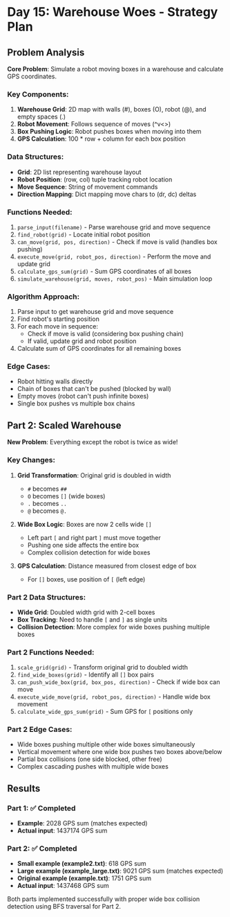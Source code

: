 # Day 15: Warehouse Woes - Strategy Plan

## Problem Analysis

**Core Problem**: Simulate a robot moving boxes in a warehouse and calculate GPS coordinates.

### Key Components:
1. **Warehouse Grid**: 2D map with walls (#), boxes (O), robot (@), and empty spaces (.)
2. **Robot Movement**: Follows sequence of moves (^v<>) 
3. **Box Pushing Logic**: Robot pushes boxes when moving into them
4. **GPS Calculation**: 100 * row + column for each box position

### Data Structures:
- **Grid**: 2D list representing warehouse layout
- **Robot Position**: (row, col) tuple tracking robot location
- **Move Sequence**: String of movement commands
- **Direction Mapping**: Dict mapping move chars to (dr, dc) deltas

### Functions Needed:
1. `parse_input(filename)` - Parse warehouse grid and move sequence
2. `find_robot(grid)` - Locate initial robot position
3. `can_move(grid, pos, direction)` - Check if move is valid (handles box pushing)
4. `execute_move(grid, robot_pos, direction)` - Perform the move and update grid
5. `calculate_gps_sum(grid)` - Sum GPS coordinates of all boxes
6. `simulate_warehouse(grid, moves, robot_pos)` - Main simulation loop

### Algorithm Approach:
1. Parse input to get warehouse grid and move sequence
2. Find robot's starting position
3. For each move in sequence:
   - Check if move is valid (considering box pushing chain)
   - If valid, update grid and robot position
4. Calculate sum of GPS coordinates for all remaining boxes

### Edge Cases:
- Robot hitting walls directly
- Chain of boxes that can't be pushed (blocked by wall)
- Empty moves (robot can't push infinite boxes)
- Single box pushes vs multiple box chains

## Part 2: Scaled Warehouse

**New Problem**: Everything except the robot is twice as wide!

### Key Changes:
1. **Grid Transformation**: Original grid is doubled in width
   - `#` becomes `##`
   - `O` becomes `[]` (wide boxes)
   - `.` becomes `..`
   - `@` becomes `@.`

2. **Wide Box Logic**: Boxes are now 2 cells wide `[]`
   - Left part `[` and right part `]` must move together
   - Pushing one side affects the entire box
   - Complex collision detection for wide boxes

3. **GPS Calculation**: Distance measured from closest edge of box
   - For `[]` boxes, use position of `[` (left edge)

### Part 2 Data Structures:
- **Wide Grid**: Doubled width grid with 2-cell boxes
- **Box Tracking**: Need to handle `[` and `]` as single units
- **Collision Detection**: More complex for wide boxes pushing multiple boxes

### Part 2 Functions Needed:
1. `scale_grid(grid)` - Transform original grid to doubled width
2. `find_wide_boxes(grid)` - Identify all `[]` box pairs
3. `can_push_wide_box(grid, box_pos, direction)` - Check if wide box can move
4. `execute_wide_move(grid, robot_pos, direction)` - Handle wide box movement
5. `calculate_wide_gps_sum(grid)` - Sum GPS for `[` positions only

### Part 2 Edge Cases:
- Wide boxes pushing multiple other wide boxes simultaneously
- Vertical movement where one wide box pushes two boxes above/below
- Partial box collisions (one side blocked, other free)
- Complex cascading pushes with multiple wide boxes

## Results

### Part 1: ✅ Completed
- **Example**: 2028 GPS sum (matches expected)
- **Actual input**: 1437174 GPS sum

### Part 2: ✅ Completed  
- **Small example (example2.txt)**: 618 GPS sum
- **Large example (example_large.txt)**: 9021 GPS sum (matches expected)
- **Original example (example.txt)**: 1751 GPS sum
- **Actual input**: 1437468 GPS sum

Both parts implemented successfully with proper wide box collision detection using BFS traversal for Part 2.